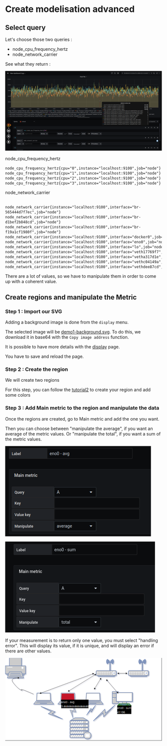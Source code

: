  
# Create modelisation advanced

## Select query

Let's choose those two queries :

- node_cpu_frequency_hertz
- node_network_carrier


See what they return :

![values](../../screenshots/demo/tutorial5/values.png)

node_cpu_frequency_hertz


```
node_cpu_frequency_hertz{cpu="0",instance="localhost:9100",job="node"}
node_cpu_frequency_hertz{cpu="1",instance="localhost:9100",job="node"}
node_cpu_frequency_hertz{cpu="2",instance="localhost:9100",job="node"}
node_cpu_frequency_hertz{cpu="3",instance="localhost:9100",job="node"}

```

node_network_carrier

```

node_network_carrier{instance="localhost:9100",interface="br-565444d7f7ec",job="node"}
node_network_carrier{instance="localhost:9100",interface="br-d1bef2b848cd",job="node"}
node_network_carrier{instance="localhost:9100",interface="br-f19a1cf1980f",job="node"}
node_network_carrier{instance="localhost:9100",interface="docker0",job="node"}
node_network_carrier{instance="localhost:9100",interface="eno0",job="node"}
node_network_carrier{instance="localhost:9100",interface="lo",job="node"}
node_network_carrier{instance="localhost:9100",interface="veth17769f7",job="node"}
node_network_carrier{instance="localhost:9100",interface="vetha317d1e",job="node"}
node_network_carrier{instance="localhost:9100",interface="vethc04149a",job="node"}
node_network_carrier{instance="localhost:9100",interface="vethdee87cd",job="node"}

```

There are a lot of values, so we have to manipulate them in order to come up with a coherent value.

## Create regions and manipulate the Metric

### Step 1 : Import our SVG

Adding a background image is done from the `display` menu.

The selected image will be [demo1-background.svg](../../resource/demo1-background.svg). To do this, we download it in base64 with the `Copy image address` function.

It is possible to have more details with the [display](../editor/display.md) page.

You have to save and reload the page.

### Step 2 : Create the region

We will create two regions

For this step, you can follow the [tutorial2](tutorial2.md) to create your region and add some colors

### Step 3 : Add Main metric to the region and manipulate the data

Once the regions are created, go to Main metric and add the one you want.

Then you can choose between "manipulate the average", if you want an average of the metric values. Or "manipulate the total", if you want a sum of the metric values.

![average](../../screenshots/demo/tutorial6/average.png)


![total](../../screenshots/demo/tutorial6/total.png)

If your measurement is to return only one value, you must select "handling error". 
This will display its value, if it is unique, and will display an error if there are other values.


![demo6](../../screenshots/demo/tutorial6/result.png)




















